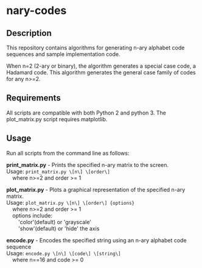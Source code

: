 # nary-codes

## Description
This repository contains algorithms for generating n-ary
alphabet code sequences and sample implementation code.

When n=2 (2-ary or binary), the algorithm generates a
special case code, a Hadamard code. This algorithm
generates the general case family of codes for any n>=2.

## Requirements
All scripts are compatible with both Python 2 and python 3.
The plot_matrix.py script requires matplotlib.

## Usage
Run all scripts from the command line as follows:

**print_matrix.py** - Prints the specified n-ary matrix to the screen.  
Usage: `print_matrix.py \[n\] \[order\]`  
&nbsp;&nbsp;&nbsp;&nbsp;where n>=2 and order >= 1

**plot_matrix.py** - Plots a graphical representation of the specified n-ary matrix.  
Usage: `plot_matrix.py \[n\] \[order\] {options}`  
&nbsp;&nbsp;&nbsp;&nbsp;where n>=2 and order >= 1  
&nbsp;&nbsp;&nbsp;&nbsp;options include:  
&nbsp;&nbsp;&nbsp;&nbsp;&nbsp;&nbsp;&nbsp;&nbsp;'color'(default) or 'grayscale'  
&nbsp;&nbsp;&nbsp;&nbsp;&nbsp;&nbsp;&nbsp;&nbsp;'show'(default) or 'hide' the axis

**encode.py** - Encodes the specified string using an n-ary alphabet code sequence  
Usage: `encode.py \[n\] \[code\] \[string\]`  
&nbsp;&nbsp;&nbsp;&nbsp;where n==16 and code >= 0
